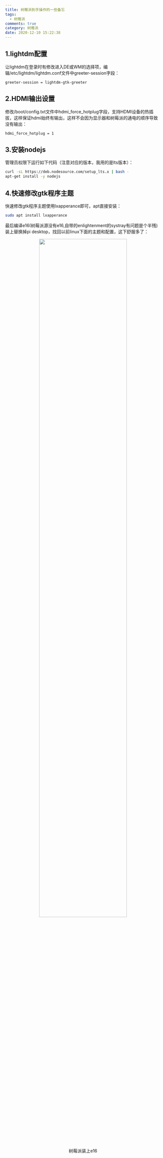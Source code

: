 ```yaml
---
title: 树莓派到手操作的一些备忘
tags:
  - 树莓派
comments: true
category: 树莓派
date: 2020-12-10 15:22:38
---
```



## 1.lightdm配置

让lightdm在登录时有修改进入DE或WM的选择项，编辑/etc/lightdm/lightdm.conf文件中greeter-session字段：

```text
greeter-session = lightdm-gtk-greeter
```

## 2.HDMI输出设置

修改/boot/config.txt文件中hdmi_force_hotplug字段，支持HDMI设备的热插拔，这样保证hdmi始终有输出，这样不会因为显示器和树莓派的通电的顺序导致没有输出：

```text
hdmi_force_hotplug = 1
```

## 3.安装nodejs

管理员权限下运行如下代码（注意对应的版本，我用的是lts版本）：

```bash
curl -sL https://deb.nodesource.com/setup_lts.x | bash -
apt-get install -y nodejs
```

## 4.快速修改gtk程序主题

快速修改gtk程序主题使用lxapperance即可，apt直接安装：

```bash
sudo apt install lxapperance
```

最后编译e16(树莓派源没有e16,自带的enlightenment的systray有问题是个半残)装上替换掉pi desktop，找回以前linux下面的主题和配置，这下舒服多了：

<div align="center">
    <img src="/img/raspberrypi/e16.png" style="width:75%" align="center"/>
    <p>树莓派装上e16</p>
</div>
